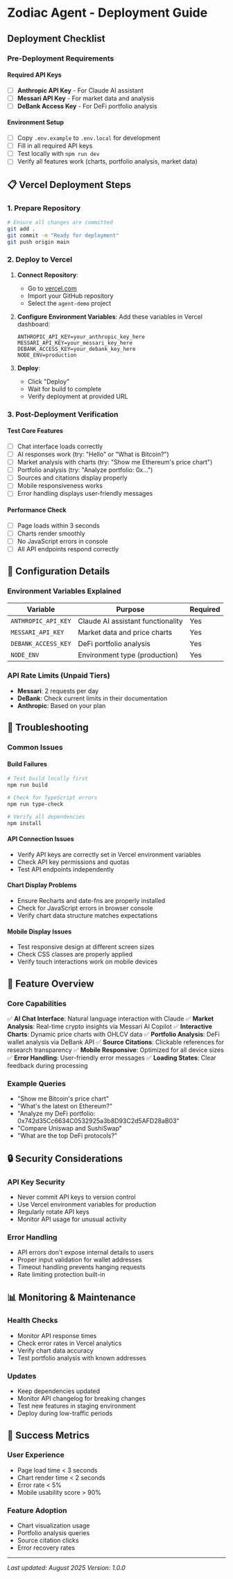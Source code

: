 # Zodiac Agent - Deployment Guide

## Deployment Checklist

### Pre-Deployment Requirements

#### Required API Keys
- [ ] **Anthropic API Key** - For Claude AI assistant
- [ ] **Messari API Key** - For market data and analysis
- [ ] **DeBank Access Key** - For DeFi portfolio analysis

#### Environment Setup
- [ ] Copy `.env.example` to `.env.local` for development
- [ ] Fill in all required API keys
- [ ] Test locally with `npm run dev`
- [ ] Verify all features work (charts, portfolio analysis, market data)

## 📋 Vercel Deployment Steps

### 1. Prepare Repository
```bash
# Ensure all changes are committed
git add .
git commit -m "Ready for deployment"
git push origin main
```

### 2. Deploy to Vercel
1. **Connect Repository**:
   - Go to [vercel.com](https://vercel.com)
   - Import your GitHub repository
   - Select the `agent-demo` project

2. **Configure Environment Variables**:
   Add these variables in Vercel dashboard:
   ```
   ANTHROPIC_API_KEY=your_anthropic_key_here
   MESSARI_API_KEY=your_messari_key_here
   DEBANK_ACCESS_KEY=your_debank_key_here
   NODE_ENV=production
   ```

3. **Deploy**:
   - Click "Deploy"
   - Wait for build to complete
   - Verify deployment at provided URL

### 3. Post-Deployment Verification

#### Test Core Features
- [ ] Chat interface loads correctly
- [ ] AI responses work (try: "Hello" or "What is Bitcoin?")
- [ ] Market analysis with charts (try: "Show me Ethereum's price chart")
- [ ] Portfolio analysis (try: "Analyze portfolio: 0x...")
- [ ] Sources and citations display properly
- [ ] Mobile responsiveness works
- [ ] Error handling displays user-friendly messages

#### Performance Check
- [ ] Page loads within 3 seconds
- [ ] Charts render smoothly
- [ ] No JavaScript errors in console
- [ ] All API endpoints respond correctly

## 🔧 Configuration Details

### Environment Variables Explained

| Variable | Purpose | Required |
|----------|---------|----------|
| `ANTHROPIC_API_KEY` | Claude AI assistant functionality | Yes |
| `MESSARI_API_KEY` | Market data and price charts | Yes |
| `DEBANK_ACCESS_KEY` | DeFi portfolio analysis | Yes |
| `NODE_ENV` | Environment type (production) | Yes |

### API Rate Limits (Unpaid Tiers)
- **Messari**: 2 requests per day
- **DeBank**: Check current limits in their documentation
- **Anthropic**: Based on your plan

## 🐛 Troubleshooting

### Common Issues

#### Build Failures
```bash
# Test build locally first
npm run build

# Check for TypeScript errors
npm run type-check

# Verify all dependencies
npm install
```

#### API Connection Issues
- Verify API keys are correctly set in Vercel environment variables
- Check API key permissions and quotas
- Test API endpoints independently

#### Chart Display Problems
- Ensure Recharts and date-fns are properly installed
- Check for JavaScript errors in browser console
- Verify chart data structure matches expectations

#### Mobile Display Issues
- Test responsive design at different screen sizes
- Check CSS classes are properly applied
- Verify touch interactions work on mobile devices

## 📱 Feature Overview

### Core Capabilities
✅ **AI Chat Interface**: Natural language interaction with Claude
✅ **Market Analysis**: Real-time crypto insights via Messari AI Copilot
✅ **Interactive Charts**: Dynamic price charts with OHLCV data
✅ **Portfolio Analysis**: DeFi wallet analysis via DeBank API
✅ **Source Citations**: Clickable references for research transparency
✅ **Mobile Responsive**: Optimized for all device sizes
✅ **Error Handling**: User-friendly error messages
✅ **Loading States**: Clear feedback during processing

### Example Queries
- "Show me Bitcoin's price chart"
- "What's the latest on Ethereum?"
- "Analyze my DeFi portfolio: 0x742d35Cc6634C0532925a3b8D93C2d5AFD28aB03"
- "Compare Uniswap and SushiSwap"
- "What are the top DeFi protocols?"

## 🔒 Security Considerations

### API Key Security
- Never commit API keys to version control
- Use Vercel environment variables for production
- Regularly rotate API keys
- Monitor API usage for unusual activity

### Error Handling
- API errors don't expose internal details to users
- Proper input validation for wallet addresses
- Timeout handling prevents hanging requests
- Rate limiting protection built-in

## 📊 Monitoring & Maintenance

### Health Checks
- Monitor API response times
- Check error rates in Vercel analytics
- Verify chart data accuracy
- Test portfolio analysis with known addresses

### Updates
- Keep dependencies updated
- Monitor API changelog for breaking changes
- Test new features in staging environment
- Deploy during low-traffic periods

## 🎯 Success Metrics

### User Experience
- Page load time < 3 seconds
- Chart render time < 2 seconds
- Error rate < 5%
- Mobile usability score > 90%

### Feature Adoption
- Chart visualization usage
- Portfolio analysis queries
- Source citation clicks
- Error recovery rates

---

*Last updated: August 2025*
*Version: 1.0.0*